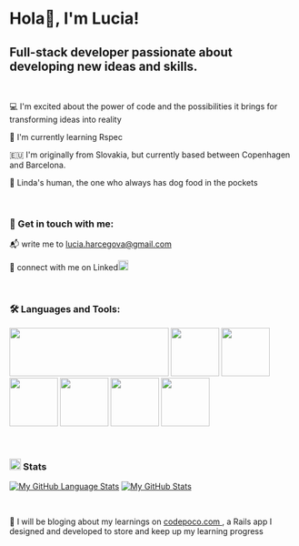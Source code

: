 
# Hola👋, I'm Lucia!

## Full-stack developer passionate about developing new ideas and skills. 

 <br>
 
 💻 I'm excited about the power of code and the possibilities it brings for transforming ideas into reality
 
 🌱 I'm currently learning Rspec 
 
 :european_union:  I'm originally from Slovakia, but currently based between Copenhagen and Barcelona. 
 
 🐶 Linda's human, the one who always has dog food in the pockets


<br>

### 	🤙 Get in touch with me:

📬  write me to lucia.harcegova@gmail.com

📲  connect with me on Linked<a href="https://www.linkedin.com/in/lharceg/"><img src="https://user-images.githubusercontent.com/79268979/149311247-d43973ad-a2c9-4312-867c-16efbf4c347c.png" width="18px" height="18px"></a> 


<br>

### 🛠️ Languages and Tools:


<img src="https://user-images.githubusercontent.com/79268979/149307599-26b55948-00c1-4071-bc98-38fd4abac768.png" width="280px"
height="85px"/>
<img src="https://user-images.githubusercontent.com/79268979/149307684-55a5cb61-2593-4e60-8551-e9eab7eeedc5.png" width="85px"
height="85px"/>
<img src="https://user-images.githubusercontent.com/79268979/149309376-598b2f8d-6a50-4689-9386-8ddd2a268beb.png" width="85px"
height="85px"/>
<img src="https://user-images.githubusercontent.com/79268979/149309422-d8e89280-975f-4ae8-903a-8265fd7cd18f.png" width="85px"
height="85px"/>
<img src="https://user-images.githubusercontent.com/79268979/149309622-6487a2d1-2361-416f-91f8-4e3d22d6cc1c.png" width="85px"
height="85px"/>
<img src="https://user-images.githubusercontent.com/79268979/149309571-1e821ca8-d8c2-4f56-83cb-184d931cc1b1.png" width="85px"
height="85px"/>
<img src="https://user-images.githubusercontent.com/79268979/149309629-12287b08-e34f-4991-a309-6524d89be62b.png" width="85px"
height="85px"/>

<br>

### <img src="https://user-images.githubusercontent.com/79268979/149316245-70770252-4d03-486c-aaec-1e1932857f82.png" width="20px" height="20px"/>  Stats

[![My GitHub Language Stats](https://github-readme-stats.vercel.app/api/top-langs/?username=Falafelqueen&langs_count=5&layout=compact&theme=vue)]()
[![My GitHub Stats](https://github-readme-stats.vercel.app/api/?username=Falafelqueen&hide=issues&count_private=true&theme=vue&showicons=true)]()


<br>


📝 I will be bloging about my learnings on <a href="https://medium.com/@codepoco">codepoco.com </a>, a Rails app I designed and developed to store and keep up my learning progress

<br>
<!-- ### 🌊 See my portfolio lucias.work -->
